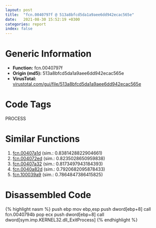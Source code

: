 ```yaml
---
layout: post
title:  "fcn.0040797f @ 513a8bfcd5da1a9aee6dd942ecac565e"
date:   2021-08-30 15:52:19 +0300
categories: report
index: false
---
```


# Generic Information
- **Function:** fcn.0040797f
- **Origin (md5):** 513a8bfcd5da1a9aee6dd942ecac565e
- **VirusTotal:** [virustotal.com/gui/file/513a8bfcd5da1a9aee6dd942ecac565e][virustotal_ref]

# Code Tags
<span class="tag" id="PROCESS">PROCESS</span>


# Similar Functions

1. [fcn.00407a1d][similar_1_ref] (sim.: 0.8381428822904661)
2. [fcn.004072ed][similar_2_ref] (sim.: 0.8235028650959838)
3. [fcn.00407a32][similar_3_ref] (sim.: 0.8173497943184393)
4. [fcn.0040a82d][similar_4_ref] (sim.: 0.7920682095878433)
5. [fcn.100039a9][similar_5_ref] (sim.: 0.7864847386415825)


# Disassembled Code

{% highlight nasm %}
push ebp
mov ebp,esp
push dword[ebp+8]
call fcn.0040794b
pop ecx
push dword[ebp+8]
call dword[sym.imp.KERNEL32.dll_ExitProcess]
{% endhighlight %}


[similar_1_ref]: /report/fcn.00407a1d@451ddfcc92b1bb3ecaf608812dc38f69
[similar_2_ref]: /report/fcn.004072ed@77717b0243ef40f58615132b9a9cda50
[similar_3_ref]: /report/fcn.00407a32@61a87c9dd8afa91b0d188f5b18051873
[similar_4_ref]: /report/fcn.0040a82d@fec037c981b84fb9df87dac6521840c9
[similar_5_ref]: /report/fcn.100039a9@b9edf77857f539db509c59673523150a
[virustotal_ref]: https://www.virustotal.com/gui/file/513a8bfcd5da1a9aee6dd942ecac565e